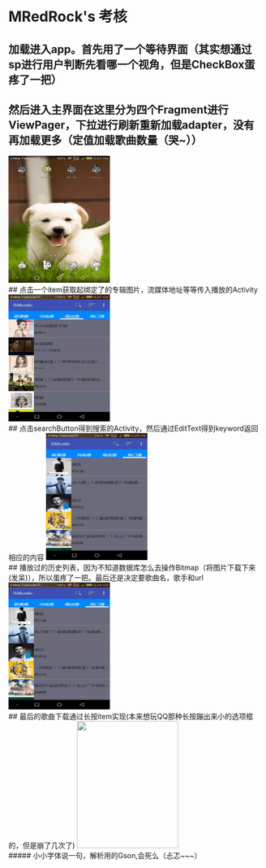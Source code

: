 # MRedRock's 考核
## 加载进入app。首先用了一个等待界面（其实想通过sp进行用户判断先看哪一个视角，但是CheckBox蛋疼了一把）
## 然后进入主界面在这里分为四个Fragment进行ViewPager，下拉进行刷新重新加载adapter，没有再加载更多（定值加载歌曲数量（哭~））
<img src="https://github.com/krisez/Examshit/blob/master/gif/first.gif" width="200px" height="250px"/>
<br/>
## 点击一个item获取起绑定了的专辑图片，流媒体地址等等传入播放的Activity
<img src="https://github.com/krisez/Examshit/blob/master/gif/play.gif" width="200px" height="250px"/>
<br/>
## 点击searchButton得到搜索的Activity，然后通过EditText得到keyword返回相应的内容
<img src="https://github.com/krisez/Examshit/blob/master/gif/search.gif" width="200px" height="250px"/>
<br/>
## 播放过的历史列表，因为不知道数据库怎么去操作Bitmap（将图片下载下来(发呆)），所以蛋疼了一把。最后还是决定要歌曲名，歌手和url
<img src="https://github.com/krisez/Examshit/blob/master/gif/list.gif" width="200px" height="250px"/>
<br/>
## 最后的歌曲下载通过长按item实现(本来想玩QQ那种长按蹦出来小的选项框的，但是崩了几次了)
<img src="https://github.com/krisez/Examshit/blob/master/gif/end.gif" width="200px" height="250px"/>
<br/>
##### 小小字体说一句，解析用的Gson,会死么（忐忑~~~）
